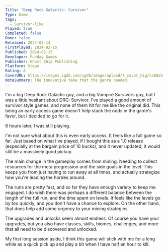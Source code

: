 ```yaml
---
Title: "Deep Rock Galactic: Survivor"
Type: Game
tags:
  - Survivor-like
Played: true
Completed: false
Done: false
Released: 2024-02-14
FirstPlayed: 2024-02-15
Published: 2024-02-15
Developer: Funday Games
Publisher: Ghost Ship Publishing
Platform: Steam
Rating: 8
CoverURL: https://images.igdb.com/igdb/image/upload/t_cover_big/co68ah.png
NoteSummary: The innovative take that the genre needed.
---
```

I'm a big Deep Rock Galactic guy, and a big Vampire Survivors guy, but I was a little hesitant about DRG: Survivor. I've played a good amount of survivor style games, and none of them hit for me like the original did. This being an early access game doesn't help stack the odds in the game's favor, but I decided to go for it.

6 hours later, I was still playing. 

I'm not sure what about this is even early access. It feels like a full game so far. Just based on what I've played, if I bought this as a 1.0 release (especially at the bargain price of 10 bucks), and it never updated, it would still be a massively good pickup. 

The main change in the gameplay comes from mining. Needing to collect resources for the meta progression and the side goals in the level. This keeps you from just having to run away at all times, and actually strategize how you're leading the hordes around. 

The runs are pretty fast, and so far they have enough variety to keep me engaged. I do wish there was perhaps a different balance between the length of the full run, and the time spent on levels. It feels like the levels go by too quickly, and you don't have a chance to explore. On the other hand, that does help add some urgency to your mining strategies. 

The upgrades and unlocks seem almost endless. Of course you have your upgrades, but you also have classes, skills, biomes, challenges, and more that all need to be discovered and unlocked. 

My first long session aside, I think this game will stick with me for a long while as a quick pick up and play a bit when I have half an hour to kill. 